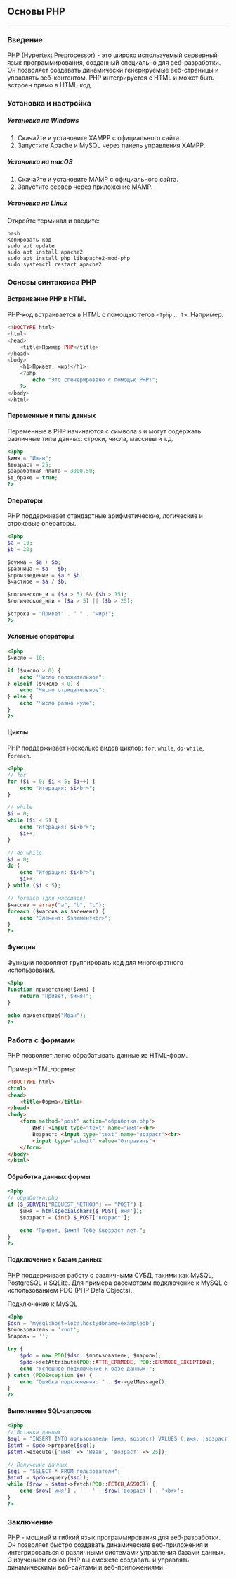 ## Основы PHP
*** 
### Введение
PHP (Hypertext Preprocessor) - это широко используемый серверный язык программирования, созданный специально для веб-разработки. Он позволяет создавать динамически генерируемые веб-страницы и управлять веб-контентом. PHP интегрируется с HTML и может быть встроен прямо в HTML-код.

### Установка и настройка
##### Установка на Windows
1. Скачайте и установите XAMPP с официального сайта.
2. Запустите Apache и MySQL через панель управления XAMPP.
##### Установка на macOS
1. Скачайте и установите MAMP с официального сайта.
2. Запустите сервер через приложение MAMP.
##### Установка на Linux
Откройте терминал и введите:
```
bash
Копировать код
sudo apt update
sudo apt install apache2
sudo apt install php libapache2-mod-php
sudo systemctl restart apache2
```

### Основы синтаксиса PHP
#### Встраивание PHP в HTML
PHP-код встраивается в HTML с помощью тегов `<?php` ... `?>`. 
Например:
```php
<!DOCTYPE html>
<html>
<head>
    <title>Пример PHP</title>
</head>
<body>
    <h1>Привет, мир!</h1>
    <?php
        echo "Это сгенерировано с помощью PHP!";
    ?>
</body>
</html>
```
#### Переменные и типы данных
Переменные в PHP начинаются с символа `$` и могут содержать различные типы данных: строки, числа, массивы и т.д.

```php
<?php
$имя = "Иван";
$возраст = 25;
$заработная_плата = 3000.50;
$в_браке = true;
?>
```
#### Операторы
PHP поддерживает стандартные арифметические, логические и строковые операторы.

```php
<?php
$a = 10;
$b = 20;

$сумма = $a + $b;
$разница = $a - $b;
$произведение = $a * $b;
$частное = $a / $b;

$логическое_и = ($a > 5) && ($b > 15);
$логическое_или = ($a > 5) || ($b > 25);

$строка = "Привет" . " " . "мир!";
?>
```
#### Условные операторы
```php
<?php
$число = 10;

if ($число > 0) {
    echo "Число положительное";
} elseif ($число < 0) {
    echo "Число отрицательное";
} else {
    echo "Число равно нулю";
}
?>
```
#### Циклы
PHP поддерживает несколько видов циклов: `for`, `while`, `do-while`, `foreach`.

```php
<?php
// for
for ($i = 0; $i < 5; $i++) {
    echo "Итерация: $i<br>";
}

// while
$i = 0;
while ($i < 5) {
    echo "Итерация: $i<br>";
    $i++;
}

// do-while
$i = 0;
do {
    echo "Итерация: $i<br>";
    $i++;
} while ($i < 5);

// foreach (для массивов)
$массив = array("a", "b", "c");
foreach ($массив as $элемент) {
    echo "Элемент: $элемент<br>";
}
?>
```
#### Функции
Функции позволяют группировать код для многократного использования.

```php
<?php
function приветствие($имя) {
    return "Привет, $имя!";
}

echo приветствие("Иван");
?>
```
### Работа с формами
PHP позволяет легко обрабатывать данные из HTML-форм.

Пример HTML-формы:
```html
<!DOCTYPE html>
<html>
<head>
    <title>Форма</title>
</head>
<body>
    <form method="post" action="обработка.php">
        Имя: <input type="text" name="имя"><br>
        Возраст: <input type="text" name="возраст"><br>
        <input type="submit" value="Отправить">
    </form>
</body>
</html>
```
#### Обработка данных формы

```php
<?php
// обработка.php
if ($_SERVER["REQUEST_METHOD"] == "POST") {
    $имя = htmlspecialchars($_POST['имя']);
    $возраст = (int) $_POST['возраст'];

    echo "Привет, $имя! Тебе $возраст лет.";
}
?>
```
#### Подключение к базам данных
PHP поддерживает работу с различными СУБД, такими как MySQL, PostgreSQL и SQLite. Для примера рассмотрим подключение к MySQL с использованием PDO (PHP Data Objects).

Подключение к MySQL
```php
<?php
$dsn = 'mysql:host=localhost;dbname=exampledb';
$пользователь = 'root';
$пароль = '';

try {
    $pdo = new PDO($dsn, $пользователь, $пароль);
    $pdo->setAttribute(PDO::ATTR_ERRMODE, PDO::ERRMODE_EXCEPTION);
    echo "Успешное подключение к базе данных!";
} catch (PDOException $e) {
    echo "Ошибка подключения: " . $e->getMessage();
}
?>
```
#### Выполнение SQL-запросов
```php
<?php
// Вставка данных
$sql = "INSERT INTO пользователи (имя, возраст) VALUES (:имя, :возраст)";
$stmt = $pdo->prepare($sql);
$stmt->execute(['имя' => 'Иван', 'возраст' => 25]);

// Получение данных
$sql = "SELECT * FROM пользователи";
$stmt = $pdo->query($sql);
while ($row = $stmt->fetch(PDO::FETCH_ASSOC)) {
    echo $row['имя'] . ' - ' . $row['возраст'] . '<br>';
}
?>
```
### Заключение
PHP - мощный и гибкий язык программирования для веб-разработки. Он позволяет быстро создавать динамические веб-приложения и интегрироваться с различными системами управления базами данных. С изучением основ PHP вы сможете создавать и управлять динамическими веб-сайтами и веб-приложениями.